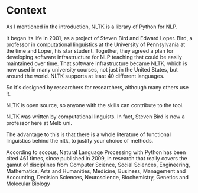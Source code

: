 # Context

As I mentioned in the introduction, NLTK is a library of Python for NLP. 

It began its life in 2001, as a project of Steven Bird and Edward Loper. Bird, a professor in computational linguistics at the University of Pennsylvania at the time and Loper, his star student. Together, they agreed a plan for developing software infrastructure for NLP teaching that could be easily maintained over time. That software infrastructure became NLTK, which is now used in many university courses, not just in the United States, but around the world. NLTK supports at least 40 different languages.

So it's designed by researchers for researchers, although many others use it. 

NLTK is open source, so anyone with the skills can contribute to the tool. 

NLTK was written by computational linguists. In fact, Steven Bird is now a professor here at Melb uni. 

The advantage to this is that there is a whole literature of functional linguistics behind the nltk, to justify your choice of methods.

According to scopus, Natural Language Processing with Python has been cited 461 times, since published in 2009, in research that really covers the gamut of disciplines from Computer Science, Social Sciences, Engineering, Mathematics, Arts and Humanities, Medicine, Business, Management and Accounting, Decision Sciences, Neuroscience, Biochemistry, Genetics and Molecular Biology
